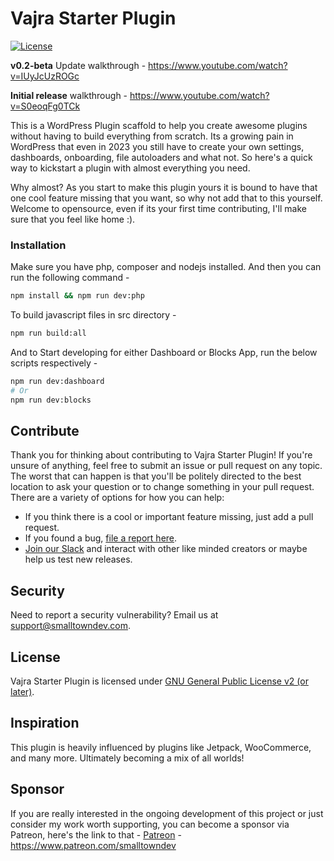 # Vajra Starter Plugin

[![License](https://img.shields.io/badge/license-GPL--2.0%2B-red.svg)](https://github.com/smalltowndev/vajra-starter-plugin/blob/master/license.txt)

**v0.2-beta** Update walkthrough - https://www.youtube.com/watch?v=IUyJcUzROGc

**Initial release** walkthrough - https://www.youtube.com/watch?v=S0eoqFg0TCk

This is a WordPress Plugin scaffold to help you create awesome plugins without having to build everything from scratch. Its a growing pain in WordPress that even in 2023 you still have to create your own settings, dashboards, onboarding, file autoloaders and what not. So here's a quick way to kickstart a plugin with almost everything you need.

Why almost? As you start to make this plugin yours it is bound to have that one cool feature missing that you want, so why not add that to this yourself. Welcome to opensource, even if its your first time contributing, I'll make sure that you feel like home :).

### Installation

Make sure you have php, composer and nodejs installed. And then you can run the following command -

```bash
npm install && npm run dev:php
```

To build javascript files in src directory -

```bash
npm run build:all
```

And to Start developing for either Dashboard or Blocks App, run the below scripts respectively -

```bash
npm run dev:dashboard
# Or
npm run dev:blocks
```

## Contribute

Thank you for thinking about contributing to Vajra Starter Plugin! If you're unsure of anything, feel free to submit an issue or pull request on any topic. The worst that can happen is that you'll be politely directed to the best location to ask your question or to change something in your pull request. There are a variety of options for how you can help:

- If you think there is a cool or important feature missing, just add a pull request.
- If you found a bug, [file a report here](https://github.com/smalltowndev/vajra-starter-plugin/issues/new?assignees=&labels=%5BType%5D+Bug&template=bug-report.yml).
- [Join our Slack](./docs/testing/beta-testing.md) and interact with other like minded creators or maybe help us test new releases.

## Security

Need to report a security vulnerability? Email us at [support@smalltowndev.com](mailto:support@smalltowndev.com).

## License

Vajra Starter Plugin is licensed under [GNU General Public License v2 (or later)](./license.txt).

## Inspiration

This plugin is heavily influenced by plugins like Jetpack, WooCommerce, and many more. Ultimately becoming a mix of all worlds!

## Sponsor

If you are really interested in the ongoing development of this project or just consider my work worth supporting, you can become a sponsor via Patreon, here's the link to that -
[Patreon](https://www.patreon.com/smalltowndev) - https://www.patreon.com/smalltowndev
